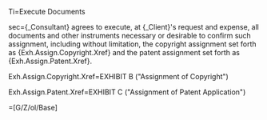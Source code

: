 Ti=Execute Documents

sec={_Consultant} agrees to execute, at {_Client}'s request and expense, all documents and other instruments necessary or desirable to confirm such assignment, including without limitation, the copyright assignment set forth as {Exh.Assign.Copyright.Xref} and the patent assignment set forth as {Exh.Assign.Patent.Xref}.

Exh.Assign.Copyright.Xref=EXHIBIT B ("Assignment of Copyright")

Exh.Assign.Patent.Xref=EXHIBIT C ("Assignment of Patent Application")


=[G/Z/ol/Base]
